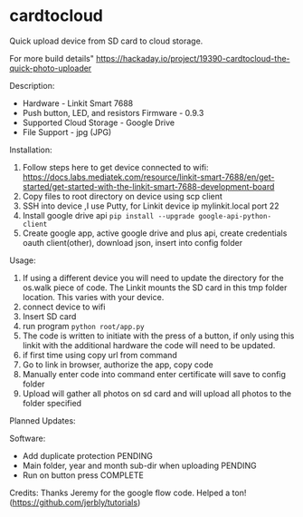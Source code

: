 # cardtocloud
Quick upload device from SD card to cloud storage. 

For more build details" https://hackaday.io/project/19390-cardtocloud-the-quick-photo-uploader

Description: 
  - Hardware - Linkit Smart 7688
  - Push button, LED, and resistors
Firmware - 0.9.3
  - Supported Cloud Storage - Google Drive
  - File Support - jpg (JPG)
  
Installation:
  1. Follow steps here to get device connected to wifi: https://docs.labs.mediatek.com/resource/linkit-smart-7688/en/get-started/get-started-with-the-linkit-smart-7688-development-board
  2. Copy files to root directory on device using scp client
  3. SSH into device ,I use Putty, for Linkit device ip mylinkit.local port 22
  4. Install google drive api ```pip install --upgrade google-api-python-client```
  5. Create google app, active google drive and plus api, create credentials oauth client(other), download json, insert into config folder
  

Usage: 
  1. If using a different device you will need to update the directory for the os.walk piece of code. The Linkit mounts the SD card in this tmp folder location. This varies with your device. 
  2. connect device to wifi
  3. Insert SD card
  4. run program ```python root/app.py```
  5. The code is written to initiate with the press of a button, if only using this linkit with the additional hardware the code will need to be updated. 
  6. if first time using copy url from command 
  7. Go to link in browser, authorize the app, copy code
  8. Manually enter code into command enter certificate will save to config folder
  9. Upload will gather all photos on sd card and will upload all photos to the folder specified


Planned Updates:

Software:
  - Add duplicate protection  PENDING
  - Main folder, year and month sub-dir when uploading  PENDING
  - Run on button press  COMPLETE

Credits:
Thanks Jeremy for the google flow code. Helped a ton! (https://github.com/jerbly/tutorials)
